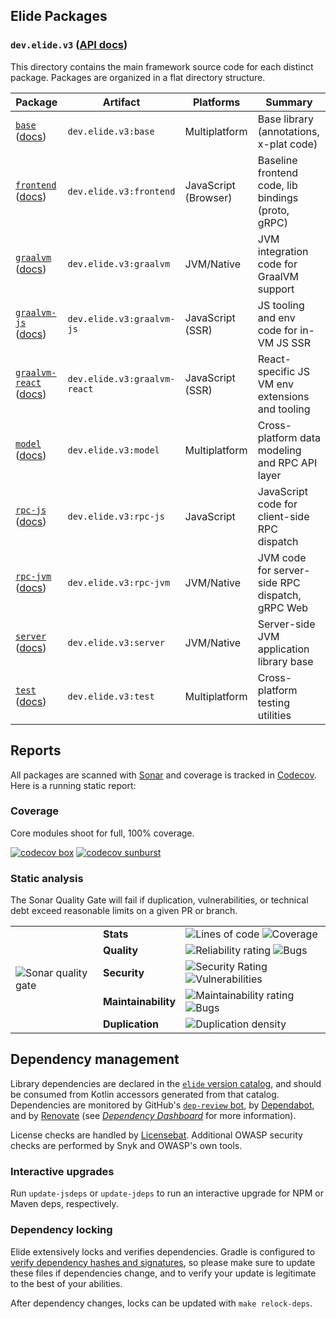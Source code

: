 ## Elide Packages

### `dev.elide.v3` ([API docs](https://v3.docs.elide.dev/kotlin/html/))

This directory contains the main framework source code for each distinct package. Packages are organized in a flat
directory structure.

| **Package**                       | Artifact                     | Platforms            | Summary                                            |
| --------------------------------- | ---------------------------- | -------------------- | -------------------------------------------------- |
| [`base`][1] ([docs][11])          | `dev.elide.v3:base`          | Multiplatform        | Base library (annotations, x-plat code)            |
| [`frontend`][2] ([docs][12])      | `dev.elide.v3:frontend`      | JavaScript (Browser) | Baseline frontend code, lib bindings (proto, gRPC) |
| [`graalvm`][3] ([docs][13])       | `dev.elide.v3:graalvm`       | JVM/Native           | JVM integration code for GraalVM support           |
| [`graalvm-js`][4] ([docs][14])    | `dev.elide.v3:graalvm-js`    | JavaScript (SSR)     | JS tooling and env code for in-VM JS SSR           |
| [`graalvm-react`][5] ([docs][15]) | `dev.elide.v3:graalvm-react` | JavaScript (SSR)     | React-specific JS VM env extensions and tooling    |
| [`model`][6] ([docs][16])         | `dev.elide.v3:model`         | Multiplatform        | Cross-platform data modeling and RPC API layer     |
| [`rpc-js`][7] ([docs][17])        | `dev.elide.v3:rpc-js`        | JavaScript           | JavaScript code for client-side RPC dispatch       |
| [`rpc-jvm`][8] ([docs][18])       | `dev.elide.v3:rpc-jvm`       | JVM/Native           | JVM code for server-side RPC dispatch, gRPC Web    |
| [`server`][9] ([docs][19])        | `dev.elide.v3:server`        | JVM/Native           | Server-side JVM application library base           |
| [`test`][10] ([docs][20])         | `dev.elide.v3:test`          | Multiplatform        | Cross-platform testing utilities                   |

## Reports

All packages are scanned with [Sonar](https://sonarcloud.io/project/overview?id=elide-dev_v3) and coverage is tracked in
[Codecov](https://app.codecov.io/gh/elide-dev/v3). Here is a running static report:

### Coverage

Core modules shoot for full, 100% coverage.

[![codecov box](https://codecov.io/gh/elide-dev/v3/branch/v3/graphs/tree.svg?token=FXxhJlpKG3)](https://codecov.io/gh/elide-dev/v3)
[![codecov sunburst](https://codecov.io/gh/elide-dev/v3/branch/v3/graphs/sunburst.svg?token=FXxhJlpKG3)](https://codecov.io/gh/elide-dev/v3)

### Static analysis

The Sonar Quality Gate will fail if duplication, vulnerabilities, or technical debt exceed reasonable limits on a given
PR or branch.

<table border="0">
    <tbody>
        <tr>
            <td rowspan=6>
                <img src="https://sonarcloud.io/api/project_badges/quality_gate?project=elide-dev_v3" alt="Sonar quality gate" />
            </td>
            <td>
                <b>Stats</b>
            </td>
            <td>
                <img src="https://sonarcloud.io/api/project_badges/measure?project=elide-dev_v3&metric=ncloc" alt="Lines of code" />
                <img src="https://sonarcloud.io/api/project_badges/measure?project=elide-dev_v3&metric=coverage" alt="Coverage" />
            </td>
        </tr>
        <tr>
            <td>
                <b>Quality</b>
            </td>
            <td>
                <img src="https://sonarcloud.io/api/project_badges/measure?project=elide-dev_v3&metric=reliability_rating" alt="Reliability rating" />
                <img src="https://sonarcloud.io/api/project_badges/measure?project=elide-dev_v3&metric=bugs" alt="Bugs" />
            </td>
        </tr>
        <tr>
            <td>
                <b>Security</b>
            </td>
            <td>
                <img src="https://sonarcloud.io/api/project_badges/measure?project=elide-dev_v3&metric=security_rating" alt="Security Rating" />
                <img src="https://sonarcloud.io/api/project_badges/measure?project=elide-dev_v3&metric=vulnerabilities" alt="Vulnerabilities" />
            </td>
        </tr>
        <tr>
        </tr>
        <tr>
            <td>
                <b>Maintainability</b>
            </td>
            <td>
                <img src="https://sonarcloud.io/api/project_badges/measure?project=elide-dev_v3&metric=sqale_rating" alt="Maintainability rating" />
                <img src="https://sonarcloud.io/api/project_badges/measure?project=elide-dev_v3&metric=code_smells" alt="Bugs" />
            </td>
        </tr>
        <tr>
            <td>
                <b>Duplication</b>
            </td>
            <td>
                <img src="https://sonarcloud.io/api/project_badges/measure?project=elide-dev_v3&metric=duplicated_lines_density" alt="Duplication density" />
            </td>
        </tr>
    </tbody>
</table>

## Dependency management

Library dependencies are declared in the [`elide` version catalog](../gradle/elide.versions.toml), and should be
consumed from Kotlin accessors generated from that catalog. Dependencies are monitored by GitHub's
[`dep-review` bot](https://github.com/actions/dependency-review-action), by [Dependabot](https://github.com/dependabot),
and by [Renovate](https://github.com/renovatebot/renovate) (see
[_Dependency Dashboard_](https://github.com/elide-dev/elide/issues/8) for more information).

License checks are handled by [Licensebat](https://licensebat.com/). Additional OWASP security checks are performed by Snyk and OWASP's own tools.

### Interactive upgrades

Run `update-jsdeps` or `update-jdeps` to run an interactive upgrade for NPM or Maven deps, respectively.

### Dependency locking

Elide extensively locks and verifies dependencies. Gradle is configured to [verify dependency hashes and signatures][21], so please make sure to update these
files if dependencies change, and to verify your update is legitimate to the best of your abilities.

After dependency changes, locks can be updated with `make relock-deps`.

[1]: ./base
[2]: ./frontend
[3]: ./graalvm
[4]: ./graalvm-js
[5]: ./graalvm-react
[6]: ./model
[7]: ./rpc-js
[8]: ./rpc-jvm
[9]: ./server
[10]: ./test
[11]: https://v3.docs.elide.dev/kotlin/html/packages/base/index.html
[12]: https://v3.docs.elide.dev/kotlin/html/packages/frontend/index.html
[13]: https://v3.docs.elide.dev/kotlin/html/packages/graalvm/index.html
[14]: https://v3.docs.elide.dev/kotlin/html/packages/graalvm-js/index.html
[15]: https://v3.docs.elide.dev/kotlin/html/packages/graalvm-react/index.html
[16]: https://v3.docs.elide.dev/kotlin/html/packages/model/index.html
[17]: https://v3.docs.elide.dev/kotlin/html/packages/rpc-js/index.html
[18]: https://v3.docs.elide.dev/kotlin/html/packages/rpc-jvm/index.html
[19]: https://v3.docs.elide.dev/kotlin/html/packages/server/index.html
[20]: https://v3.docs.elide.dev/kotlin/html/packages/test/index.html
[21]: https://docs.gradle.org/7.4.2/userguide/dependency_verification.html#sub:enabling-verification
